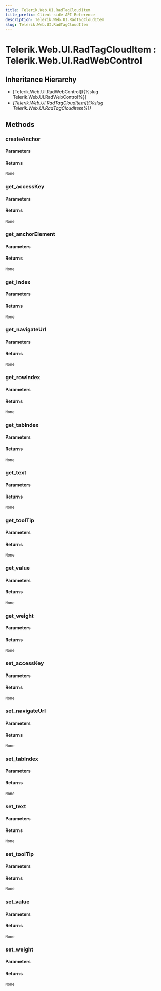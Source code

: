 ```yaml
---
title: Telerik.Web.UI.RadTagCloudItem
title_prefix: Client-side API Reference
description: Telerik.Web.UI.RadTagCloudItem
slug: Telerik.Web.UI.RadTagCloudItem
---
```


# Telerik.Web.UI.RadTagCloudItem : Telerik.Web.UI.RadWebControl

## Inheritance Hierarchy

* [Telerik.Web.UI.RadWebControl]({%slug Telerik.Web.UI.RadWebControl%})
* *[Telerik.Web.UI.RadTagCloudItem]({%slug Telerik.Web.UI.RadTagCloudItem%})*


## Methods

###  createAnchor

#### Parameters

#### Returns

`None` 

### get_accessKey

#### Parameters

#### Returns

`None` 

### get_anchorElement

#### Parameters

#### Returns

`None` 

### get_index

#### Parameters

#### Returns

`None` 

### get_navigateUrl

#### Parameters

#### Returns

`None` 

### get_rowIndex

#### Parameters

#### Returns

`None` 

### get_tabIndex

#### Parameters

#### Returns

`None` 

### get_text

#### Parameters

#### Returns

`None` 

### get_toolTip

#### Parameters

#### Returns

`None` 

### get_value

#### Parameters

#### Returns

`None` 

### get_weight

#### Parameters

#### Returns

`None` 

### set_accessKey

#### Parameters

#### Returns

`None` 

### set_navigateUrl

#### Parameters

#### Returns

`None` 

### set_tabIndex

#### Parameters

#### Returns

`None` 

### set_text

#### Parameters

#### Returns

`None` 

### set_toolTip

#### Parameters

#### Returns

`None` 

### set_value

#### Parameters

#### Returns

`None` 

### set_weight

#### Parameters

#### Returns

`None` 



